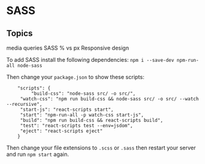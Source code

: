 # SASS

## Topics

media queries
SASS
% vs px
Responsive design


To add SASS install the following dependencies: `npm i --save-dev npm-run-all node-sass`

Then change your `package.json` to show these scripts:

``` 
	"scripts": {
		 "build-css": "node-sass src/ -o src/",
     "watch-css": "npm run build-css && node-sass src/ -o src/ --watch --recursive",
     "start-js": "react-scripts start",
     "start": "npm-run-all -p watch-css start-js",
     "build": "npm run build-css && react-scripts build",
     "test": "react-scripts test --env=jsdom",
     "eject": "react-scripts eject"
	}
```

Then change your file extensions to `.scss` or `.sass` then restart your server and run `npm start` again.
